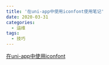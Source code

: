 ```yaml
---
title: '在uni-app中使用iconfont使用笔记'
date: 2020-03-31
categories: 
  - 运维
tags:
  - 技巧
---
```



[在uni-app中使用iconfont](https://www.cnblogs.com/huihuihero/p/12657945.html)
